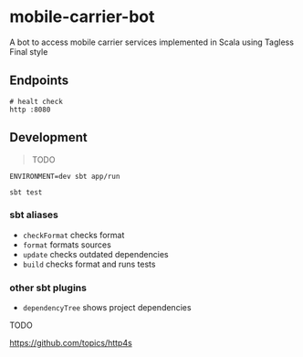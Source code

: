 # mobile-carrier-bot

A bot to access mobile carrier services implemented in Scala using Tagless Final style

## Endpoints

```
# healt check
http :8080
```

## Development

> TODO

```
ENVIRONMENT=dev sbt app/run

sbt test
```

### sbt aliases

* `checkFormat` checks format
* `format` formats sources
* `update` checks outdated dependencies
* `build` checks format and runs tests

### other sbt plugins

* `dependencyTree` shows project dependencies

TODO

https://github.com/topics/http4s
